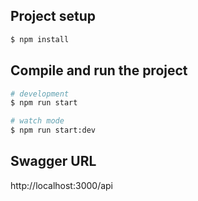 ## Project setup

```bash
$ npm install
```

## Compile and run the project

```bash
# development
$ npm run start

# watch mode
$ npm run start:dev

```

## Swagger URL

http://localhost:3000/api
